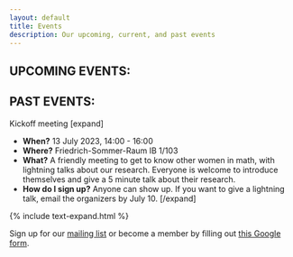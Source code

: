 ```yaml
---
layout: default
title: Events
description: Our upcoming, current, and past events
---
```


## UPCOMING EVENTS:

## PAST EVENTS:

Kickoff meeting
[expand]
- **When?** 13 July 2023, 14:00 - 16:00
- **Where?** Friedrich-Sommer-Raum IB 1/103
- **What?** A friendly meeting to get to know other women in math, with lightning talks about our research. 
Everyone is welcome to introduce themselves and give a 5 minute talk about their research.
- **How do I sign up?** Anyone can show up. If you want to give a lightning talk, email the organizers by July 10.
 [/expand]

 {% include text-expand.html %}
 
Sign up for our [mailing list](https://lists.ruhr-uni-bochum.de/mailman/listinfo/women-in-maths) or become a member by filling out [this Google form](https://docs.google.com/forms/d/e/1FAIpQLSdmaadCNGYQ25b-C8ToJdVUVEInu_W2b99f71fXeSLqNCN-1Q/viewform?usp=sf_link).
